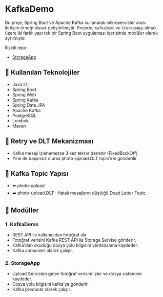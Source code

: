 # KafkaDemo

Bu proje, Spring Boot ve Apache Kafka kullanarak mikroservisler arası iletişim örneği olarak geliştirilmiştir. Projede, `KafkaDemo` ve `StorageApp` olmak üzere iki farklı yapı tek bir Spring Boot uygulaması içerisinde modüler olarak ayrılmıştır.

İlişkili repo:
- [StorageApp](https://github.com/mabattal/storageApp)

## 🧰 Kullanılan Teknolojiler

- Java 21
- Spring Boot
- Spring Web
- Spring Kafka
- Spring Data JPA
- Apache Kafka
- PostgreSQL
- Lombok
- Maven

## 🔄 Retry ve DLT Mekanizması

- Kafka mesajı işlenemezse 3 kez tekrar denenir (FixedBackOff).
- Yine de başarısız olursa photo-upload.DLT topic’ine gönderilir.

## 📁 Kafka Topic Yapısı
- ⬅️ photo-upload
- ➡️ photo-upload.DLT : Hatalı mesajların düştüğü Dead Letter Topic.


## 🧩 Modüller

### 1. KafkaDemo
- REST API ile kullanıcıdan fotoğraf alır.
- Fotoğraf verisini Kafka REST API ile Storage Servise gönderir.
- Kafka'dan okuduğu dosya yolu bilgisini veritabanına kaydeder.
- Kafka consumer olarak çalışır.

### 2. StorageApp
- Upload Servisten gelen fotoğraf verisini işler ve dosya sistemine kaydeder.
- Dosya yolu bilgisini kafka'ya gönderir.
- Kafka producer olarak çalışır.
